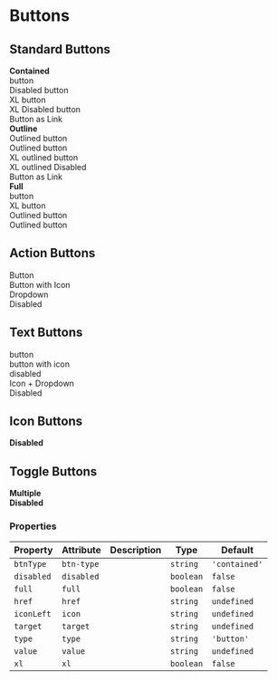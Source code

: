 # Buttons

## Standard Buttons

<section class="mds">
  <div class="flex flex-row flex-nowrap justify-between mt-10">
    <div style="width: 47%;">
      <strong>Contained</strong>
      <div class="my-5">
        <mx-button>button</mx-button>
      </div>
      <div class="my-5">
        <mx-button disabled>Disabled button</mx-button>
      </div>
      <div class="my-5">
        <mx-button xl>XL button</mx-button>
      </div>
      <div class="my-5">
        <mx-button disabled xl>XL Disabled button</mx-button>
      </div>
       <div class="my-5">
        <mx-button href="https://google.com" target="_blank">Button as Link</mx-button>
      </div>
    </div>
    <div style="width: 47%;">
      <strong>Outline</strong>
      <div class="my-5">
        <mx-button btn-type="outlined">Outlined button</mx-button>
      </div>
      <div class="my-5">
        <mx-button btn-type="outlined" disabled>Outlined button</mx-button>
      </div>
      <div class="my-5">
        <mx-button btn-type="outlined" xl>XL outlined button</mx-button>
      </div>
      <div class="my-5">
        <mx-button btn-type="outlined" disabled xl>XL outlined Disabled</mx-button>
      </div>
      <div class="my-5">
        <mx-button btn-type="outlined" href="https://google.com" target="_blank">Button as Link</mx-button>
      </div>
    </div>
  </div>
  <div>
    <strong>Full</strong>
    <div class="my-5">
      <mx-button full>button</mx-button>
    </div>
    <div class="my-5">
      <mx-button xl full>XL button</mx-button>
    </div>
    <div class="my-5">
      <mx-button btn-type="outlined" full>Outlined button</mx-button>
    </div>
    <div class="my-5">
      <mx-button btn-type="outlined" full xl>Outlined button</mx-button>
    </div>
  </div>
</section>

## Action Buttons

<section class="mds">
  <div class="my-5">
    <mx-button btn-type="action">Button</mx-button>
  </div>
  <div class="my-5">
    <mx-button btn-type="action" icon="ph-apple-logo">Button with Icon</mx-button>
  </div>
  <div class="my-5">
    <mx-button btn-type="action" dropdown>Dropdown</mx-button>
  </div>
  <div class="my-5">
    <mx-button btn-type="action" disabled>Disabled</mx-button>
  </div>
</section>

## Text Buttons

<section class="mds">
  <div class="my-5">
    <mx-button btn-type="text">button</mx-button>
  </div>
  <div class="my-5">
    <mx-button btn-type="text" icon="ph-apple-logo">button with icon</mx-button>
  </div>
  <div class="my-5">
    <mx-button btn-type="text" disabled>disabled</mx-button>
  </div>
  <div class="my-5">
    <mx-button btn-type="text" icon="ph-apple-logo" dropdown>Icon + Dropdown</mx-button>
  </div>
  <div class="my-5">
    <mx-button btn-type="text" icon="ph-apple-logo" dropdown disabled>Disabled</mx-button>
  </div>
</section>

## Icon Buttons

<section class="mds">
  <div class="flex my-5 items-center">
    <mx-button btn-type="icon" icon="ph-heart"></mx-button>
    <mx-button btn-type="icon" icon="ph-x"></mx-button>
    <mx-button btn-type="icon" dropdown></mx-button>
  </div>
  <strong>Disabled</strong>
  <div class="flex my-5 items-center">
    <mx-button btn-type="icon" icon="ph-heart" disabled></mx-button>
    <mx-button btn-type="icon" icon="ph-x" disabled></mx-button>
    <mx-button btn-type="icon" dropdown disabled></mx-button>
  </div>
</section>

## Toggle Buttons

<section class="mds">
  <div class="flex my-5 items-center">
    <mx-toggle-button name="foo" icon="ph-text-align-left" value="left" checked></mx-toggle-button>
    <mx-toggle-button name="foo" icon="ph-text-align-center" value="center"></mx-toggle-button>
    <mx-toggle-button name="foo" icon="ph-text-align-right" value="right"></mx-toggle-button>
  </div>
  <strong>Multiple</strong>
  <div class="flex my-5 items-center">
    <mx-toggle-button name="baz" icon="ph-text-bolder" multiple></mx-toggle-button>
    <mx-toggle-button name="baz" icon="ph-text-italic" multiple></mx-toggle-button>
    <mx-toggle-button name="baz" icon="ph-text-underline" checked multiple></mx-toggle-button>
  </div>
  <strong>Disabled</strong>
  <div class="flex my-5 items-center">
    <mx-toggle-button name="bar" icon="ph-text-align-left" disabled></mx-toggle-button>
    <mx-toggle-button name="bar" icon="ph-text-align-center" disabled></mx-toggle-button>
    <mx-toggle-button name="bar" icon="ph-text-align-right" disabled></mx-toggle-button>
  </div>
</section>

### Properties

| Property   | Attribute  | Description | Type      | Default       |
| ---------- | ---------- | ----------- | --------- | ------------- |
| `btnType`  | `btn-type` |             | `string`  | `'contained'` |
| `disabled` | `disabled` |             | `boolean` | `false`       |
| `full`     | `full`     |             | `boolean` | `false`       |
| `href`     | `href`     |             | `string`  | `undefined`   |
| `iconLeft` | `icon`     |             | `string`  | `undefined`   |
| `target`   | `target`   |             | `string`  | `undefined`   |
| `type`     | `type`     |             | `string`  | `'button'`    |
| `value`    | `value`    |             | `string`  | `undefined`   |
| `xl`       | `xl`       |             | `boolean` | `false`       |
